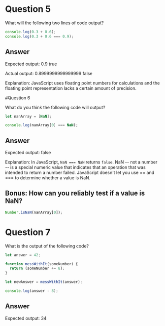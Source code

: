 # Question 5

What will the following two lines of code output?


```javascript
console.log(0.3 + 0.6);
console.log(0.3 + 0.6 === 0.9);
```
## Answer
Expected output:
0.9
true

Actual output:
0.8999999999999999
false

Explanation:
JavaScript uses floating point numbers for calculations and the floating point representation lacks a certain amount of precision.

#Question 6

What do you think the following code will output?


```javascript
let nanArray = [NaN];

console.log(nanArray[0] === NaN);
```

## Answer
Expected output: false

Explanation: In JavaScript, `NaN === NaN` returns `false`.
NaN -- not a number -- is a special numeric value that indicates that an operation that was intended to return a number failed. JavaScript doesn't let you use == and === to determine whether a value is NaN.

## Bonus: How can you reliably test if a value is NaN?

```javascript
Number.isNaN(nanArray[0]);
```

# Question 7

What is the output of the following code?


```javascript
let answer = 42;

function messWithIt(someNumber) {
  return (someNumber += 8);
}

let newAnswer = messWithIt(answer);

console.log(answer - 8);
```

## Answer
Expected output:
34
